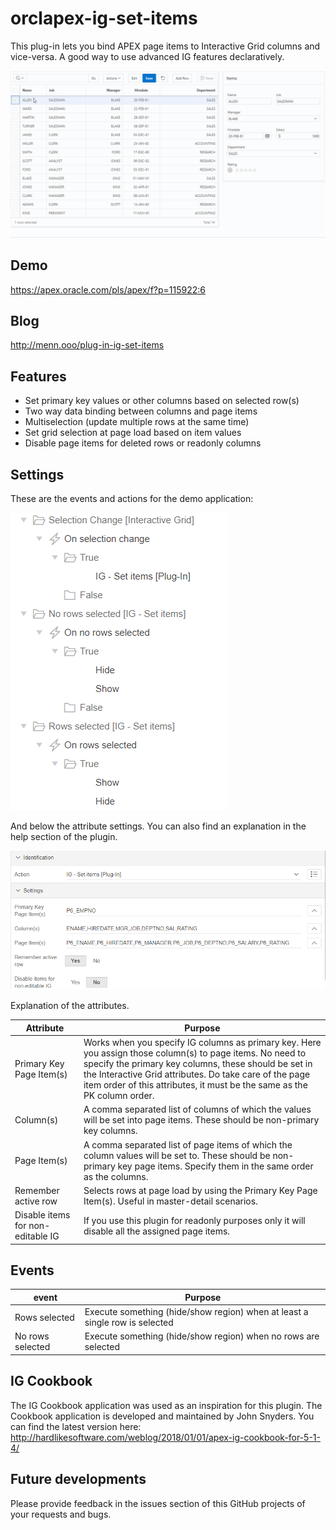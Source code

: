 # orclapex-ig-set-items
This plug-in lets you bind APEX page items to Interactive Grid columns and vice-versa. A good way to use advanced IG features declaratively.

![Preview](https://github.com/mennooo/orclapex-ig-set-items/blob/master/preview.gif "Preview")

## Demo
https://apex.oracle.com/pls/apex/f?p=115922:6

## Blog
http://menn.ooo/plug-in-ig-set-items

## Features
* Set primary key values or other columns based on selected row(s)
* Two way data binding between columns and page items
* Multiselection (update multiple rows at the same time)
* Set grid selection at page load based on item values
* Disable page items for deleted rows or readonly columns

## Settings
These are the events and actions for the demo application:

![Dynamic action settings](images/plugin-settings.PNG)

And below the attribute settings. You can also find an explanation in the help section of the plugin.

![Attribute settings](images/ig-set-items-attributes.PNG)

Explanation of the attributes.

| Attribute | Purpose |
| --- | --- |
| Primary Key Page Item(s) | Works when you specify IG columns as primary key. Here you assign those column(s) to page items. No need to specify the primary key columns, these should be set in the Interactive Grid attributes. Do take care of the page item order of this attributes, it must be the same as the PK column order. |
| Column(s) | A comma separated list of columns of which the values will be set into page items. These should be non-primary key columns. |
| Page Item(s) | A comma separated list of page items of which the column values will be set to. These should be non-primary key page items. Specify them in the same order as the columns. |
| Remember active row | Selects rows at page load by using the Primary Key Page Item(s). Useful in master-detail scenarios. |
| Disable items for non-editable IG | If you use this plugin for readonly purposes only it will disable all the assigned page items. |

## Events
| event | Purpose |
| --- | --- |
| Rows selected | Execute something (hide/show region) when at least a single row is selected |
| No rows selected | Execute something (hide/show region) when no rows are selected |

## IG Cookbook
The IG Cookbook application was used as an inspiration for this plugin. The Cookbook application is developed and maintained by John Snyders. You can find the latest version here:  
http://hardlikesoftware.com/weblog/2018/01/01/apex-ig-cookbook-for-5-1-4/

## Future developments
Please provide feedback in the issues section of this GitHub projects of your requests and bugs.

